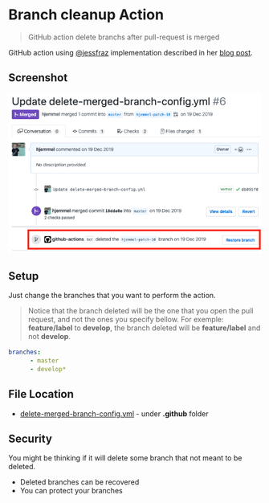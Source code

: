 # Branch cleanup Action

 > GitHub action delete branchs after pull-request is merged

GitHub action using [@jessfraz](https://github.com/jessfraz/branch-cleanup-action/) implementation described in her [blog post](https://blog.jessfraz.com/post/the-life-of-a-github-action/).

## Screenshot

![Branch Cleanup in action](images/pr-image.png)

## Setup

Just change the branches that you want to perform the action.

> Notice that the branch deleted will be the one that you open the pull request, and not the ones you specify bellow. For exemple: __feature/label__ to __develop__, the branch deleted will be __feature/label__ and not __develop__.

```yaml
branches:
      - master
      - develop*
```

## File Location

- [delete-merged-branch-config.yml](./.github/delete-merged-branch-config.yml) - under __.github__ folder

## Security

You might be thinking if it will delete some branch that not meant to be deleted.

* Deleted branches can be recovered
* You can protect your branches 
